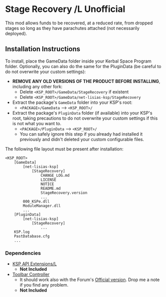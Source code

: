 # Stage Recovery /L Unofficial

This mod allows funds to be recovered, at a reduced rate, from dropped stages so long as they have parachutes attached (not necessarily deployed).


## Installation Instructions

To install, place the GameData folder inside your Kerbal Space Program folder. Optionally, you can also do the same for the PluginData (be careful to do not overwrite your custom settings):

* **REMOVE ANY OLD VERSIONS OF THE PRODUCT BEFORE INSTALLING**, including any other fork:
	+ Delete `<KSP_ROOT>/GameData/StageRecovery` if existent
	+ Delete `<KSP_ROOT>/GameData/net-lisias-ksp/StageRecovery`
* Extract the package's `GameData` folder into your KSP's root:
	+ `<PACKAGE>/GameData` --> `<KSP_ROOT>/`
* Extract the package's `PluginData` folder (if available) into your KSP's root, taking precautions to do not overwrite your custom settings if this is not what you want to.
	+ `<PACKAGE>/PluginData` --> `<KSP_ROOT>/`
	+ You can safely ignore this step if you already had installed it previously and didn't deleted your custom configurable files.

The following file layout must be present after installation:

```
<KSP_ROOT>
	[GameData]
		[net-lisias-ksp]
			[StageRecovery]
				CHANGE_LOG.md
				LICENSE
				NOTICE
				README.md
				StageRecovery.version
				...
		000_KSPe.dll
		ModuleManager.dll
		...
	[PluginData]
		[net-lisias-ksp]
			[StageRecovery]
				...
	KSP.log
	PastDatabase.cfg
	...
```


### Dependencies

* [KSP API Extensions/L](https://github.com/net-lisias-ksp/KSPAPIExtensions)
	+ **Not Included** 
* [Toolbar Controller](https://github.com/net-lisias-kspu/ToolbarControl)
	+ It should work also with the Forum's [Official version](https://forum.kerbalspaceprogram.com/index.php?/topic/169509-*). Drop me a note if you find any problem.
	+ **Not Included**
